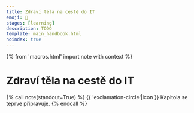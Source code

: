 ```yaml
---
title: Zdraví těla na cestě do IT
emoji: 🤸
stages: [learning]
description: TODO
template: main_handbook.html
noindex: true
---
```


{% from 'macros.html' import note with context %}

# Zdraví těla na cestě do IT

{% call note(standout=True) %}
  {{ 'exclamation-circle'|icon }} Kapitola se teprve připravuje.
{% endcall %}


<!-- {#

Také by se vedle psychické stránky dala přidat i fyzická – nezapomenout sportovat, a sedět hodiny u počítače taky není jen tak pro někoho, kdo není zvyklý. A možná i ergonomie.

--- https://discord.com/channels/769966886598737931/864434121409560616/864434282013392947
Vykopávám článkem již zmíněným jinde 🙂 https://www.respekt.cz/tydenik/2021/13/sezeni-navod-na-preziti?gift=cqifahonzc
---


--- https://discord.com/channels/769966886598737931/864434121409560616/895275574212321341
Z článku (je tu 📌): …Provádí se jako sekvence čtyř kroků a po chvíli praxe zabere jen pár vteřin. Starrett radí rovnat se tímto způsobem, kdykoli si člověk vzpomene, rozhodně pak před sportem, fyzickou aktivitou nebo před usednutím na židli.

**Srovnání pánve a kyčlí**
Stojíme zpříma, chodidla umístíme blízko k sobě přímo pod kyčle. Špičky směřují vodorovně dopředu, nikoli ven či dovnitř. Lehce zatneme hýždě a chodidly se proti odporu země snažíme otáčet směrem ven (tedy pravé chodidlo po směru hodinových ručiček, levé proti), jako bychom je chtěli zašroubovat do země. Nohy se však přitom nesmí hnout z místa, chodidla i kolena míří nadále dopředu. Efekt zatnutí a šroubování se má projevit ve změně pozice kyčlí v jamkách a narovnání pánve do neutrální polohy.

**Srovnání hrudního koše a zpevnění trupu**
Zatímco hýždě zůstávají zlehka zatnuté a v nohách popsaná rotační síla, zhluboka se nadechneme bránicí (tedy do břicha, nikoli hrudníku) a s výdechem srovnáme hrudník tak, aby co nejpřirozeněji balancoval nad pánví. Zároveň zlehka zatneme břišní svaly a svaly trupu (bez zatahování břicha), čímž rovnováhu zpevníme. Starrett doporučuje zkoušet lehkou aktivitu svalů udržovat a naučit se v ní volně dýchat – pomáhá to sedět zpříma.

**Srovnání ramen**
Efekt častého sezení se mnohdy projevuje vtočením ramen dovnitř. Do správné polohy je vrátíme tím, že rozpažíme narovnané ruce a dlaně otočíme směrem vzhůru. Při návratu se snažíme nechat ramena otevřená bez vystrkování hrudníku. Pomáhá uvědomovat si polohu palců. Jsou-li ruce podél těla, měly by palce směřovat dopředu, a nikoli k trupu.

**Hlava v neutrální pozici**
Třešnička na dortu celé sekvence – posunujeme hlavu směrem dozadu tak, aby balancovala na špičce páteře a nést ji vyžadovalo co nejmenší námahu krčních svalů. Hlavu přitom nezakláníme ani nepředkláníme, pomáhá představit si, že z jejího vrcholku vede provázek a kdosi nás za něj táhne směrem vzhůru.
---


--- https://discord.com/channels/769966886598737931/864434121409560616/937506023894290492
Ahoj, mám poškozený zrak a tak si hledám cesty jak nejlépe šetřit oči. Koupil jsem si lampičku https://www.benq.eu/cs-cz/lighting/screenbar-lamp/screenbar-plus.html a musím říci, že jsem nadšený jak funguje. Doporučuji
---


---
Stalubo@ v mailu:
2. ZDRAVÍ AŽ NA PRVNÍM MÍSTĚ: "Hodiny hodiny hodiny před monitorem 20 - 40 let znamená (1) poškození zraku (odchlipující se rohovka, degradace sítnice). (2) ztuhlá krční a bederní páteř, (3) obezita (cukr na utišení stresu a aktivaci mozku), (4) poruchy krevního oběhu (přiškrcení krevního oběhu odneustálého sezení)" - a to platí u pro mladé. Jako junior mám v hlavě "červíka": (1) chceš dalších 20 let sedět denně 8 hodin před monitorem v opakujícím se stresu, že tu kreativní úlohu - v termínu, který jsi na to dostal - nevyřešíš ?
Je to, kam směřuješ, to nejlepší co pro svých posledních 15-20 let produktivního života můžeš udělat ? Nebyla by lepší sedavé práce s nesedavou prací ? Např. CNC stroje přesného obrábění - přeci jenom by se střídal čas před monitorem s časem u obráběcího stroje.
STRES: Jiná věc je udělat "rutinní úkol" v limitovaném čase a jiná "udělat kreativní úkol" v limitovaném čase. Když se to vymyšlené nedaří rozhýbat, tak ... anebo nepřichází ta správná myšlenka.
A na záda juniorům dýchá umělá inteligence (chatGPT), která skript navrhne rychlostí lusknutí (pak už budou potřeba jenom testeři). A davy mladých absolventů z VŠ. Čínská medicína říká, že čím je člověk starší, tím vice by měl střídat činnosti a vedle čistě mentální práce přidávat i hodně manuální práce s dostatkem pohybu (a ještě nejlépe venku - tzv. "hrabat" se v hlíně). Tuto druhou stranu mince nikdo moc nezdůrazňuje. A už zcela postrádám rozumnou diskuzi na tato témata.
Ale možná je chyba u mě, že se špatně dívám :-)
V této souvislosti bych uvítal i informace o IT specializacích, které nejsou čistě vývoj (100% sedavé zaměstnání), ale i správa systémů, správa hardwaru - něco nakódím a něco zapojím, vyladím stroj, server apod. To je taky přece IT. A to jsou obory, kde dnes chybí lidé - mladí se vidí v čisté kanceláři. Ale ona i ta práce - kde něco seřídím, naprogramuji a pak vidím, jak něco hmatatelného vytvořím má své kouzlo. Bylo by dobré to propagovat.
---


#} -->
